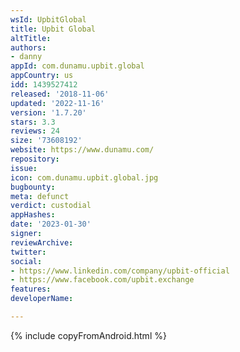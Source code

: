 ```yaml
---
wsId: UpbitGlobal
title: Upbit Global
altTitle: 
authors:
- danny
appId: com.dunamu.upbit.global
appCountry: us
idd: 1439527412
released: '2018-11-06'
updated: '2022-11-16'
version: '1.7.20'
stars: 3.3
reviews: 24
size: '73608192'
website: https://www.dunamu.com/
repository: 
issue: 
icon: com.dunamu.upbit.global.jpg
bugbounty: 
meta: defunct
verdict: custodial
appHashes: 
date: '2023-01-30'
signer: 
reviewArchive: 
twitter: 
social:
- https://www.linkedin.com/company/upbit-official
- https://www.facebook.com/upbit.exchange
features: 
developerName: 

---
```


{% include copyFromAndroid.html %}
